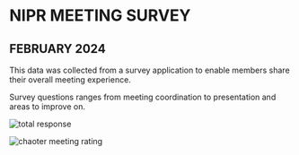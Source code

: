 # NIPR MEETING SURVEY
## FEBRUARY 2024

This data was collected from a survey application to enable members share their overall meeting experience.

Survey questions ranges from meeting coordination to presentation and areas to improve on.


![total response](https://github.com/Emmanuel-Onu/Survey-Report/assets/106547277/4768f168-1678-48f6-9a63-05df5d6652d4)


![chaoter meeting rating](https://github.com/Emmanuel-Onu/Survey-Report/assets/106547277/03d00ea3-11b7-47e8-92e3-515d3626fb74)


